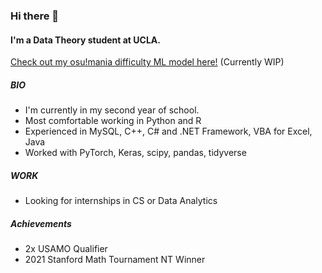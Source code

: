 ### Hi there 👋

#### I'm a Data Theory student at UCLA.

[Check out my osu!mania difficulty ML model here!](https://github.com/benl82/darkosu/blob/master/torch%20time.ipynb) (Currently WIP)

##### BIO
- I'm currently in my second year of school.
- Most comfortable working in Python and R
- Experienced in MySQL, C++, C# and .NET Framework, VBA for Excel, Java
- Worked with PyTorch, Keras, scipy, pandas, tidyverse
##### WORK
- Looking for internships in CS or Data Analytics
##### Achievements
- 2x USAMO Qualifier
- 2021 Stanford Math Tournament NT Winner

<!--
**benl82/benl82** is a ✨ _special_ ✨ repository because its `README.md` (this file) appears on your GitHub profile.

Here are some ideas to get you started:

- 🔭 I’m currently working on ...
- 🌱 I’m currently learning ...
- 👯 I’m looking to collaborate on ...
- 🤔 I’m looking for help with ...
- 💬 Ask me about ...
- 📫 How to reach me: ...
- 😄 Pronouns: ...
- ⚡ Fun fact: ...
-->
